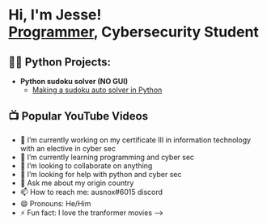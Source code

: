 <h1>Hi, I'm Jesse! <br/><a href="https://github.com/jessevanwyk1">Programmer</a>, <a>Cybersecurity Student</a>

<h2>👨‍💻 Python Projects:</h2>

- <b>Python sudoku solver (NO GUI)</b>
  - [Making a sudoku auto solver in Python](https://github.com/jessevanwyk1/SudokuSolve-NO-GUI-)

<h2>📺 Popular YouTube Videos</h2>

- 🔭 I’m currently working on my certificate III in information technology with an elective in cyber sec
- 🌱 I’m currently learning programming and cyber sec
- 👯 I’m looking to collaborate on anything
- 🤔 I’m looking for help with python and cyber sec
- 💬 Ask me about my origin country
- 📫 How to reach me: ausnox#6015 discord
- 😄 Pronouns: He/Him
- ⚡ Fun fact: I love the tranformer movies
-->
